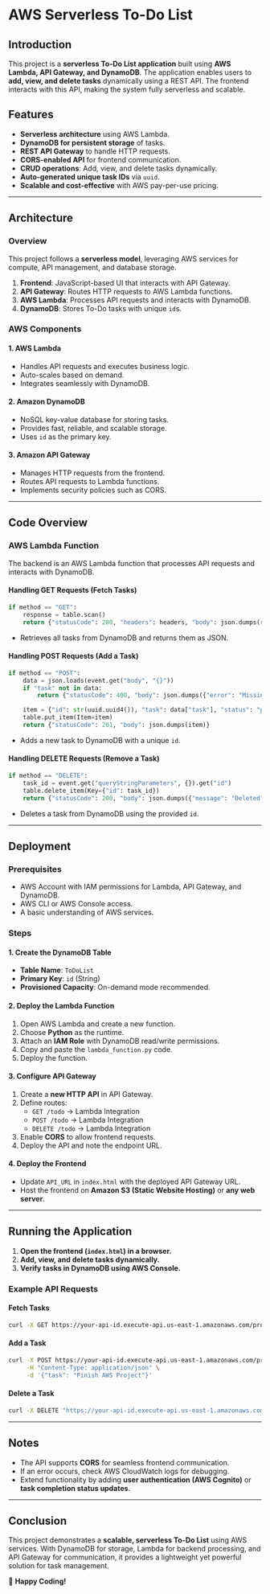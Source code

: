 # AWS Serverless To-Do List

## Introduction
This project is a **serverless To-Do List application** built using **AWS Lambda, API Gateway, and DynamoDB**. The application enables users to **add, view, and delete tasks** dynamically using a REST API. The frontend interacts with this API, making the system fully serverless and scalable.

## Features
- **Serverless architecture** using AWS Lambda.
- **DynamoDB for persistent storage** of tasks.
- **REST API Gateway** to handle HTTP requests.
- **CORS-enabled API** for frontend communication.
- **CRUD operations**: Add, view, and delete tasks dynamically.
- **Auto-generated unique task IDs** via `uuid`.
- **Scalable and cost-effective** with AWS pay-per-use pricing.

---

## Architecture
### Overview
This project follows a **serverless model**, leveraging AWS services for compute, API management, and database storage.
1. **Frontend**: JavaScript-based UI that interacts with API Gateway.
2. **API Gateway**: Routes HTTP requests to AWS Lambda functions.
3. **AWS Lambda**: Processes API requests and interacts with DynamoDB.
4. **DynamoDB**: Stores To-Do tasks with unique `id`s.

### AWS Components
#### 1. **AWS Lambda**
- Handles API requests and executes business logic.
- Auto-scales based on demand.
- Integrates seamlessly with DynamoDB.

#### 2. **Amazon DynamoDB**
- NoSQL key-value database for storing tasks.
- Provides fast, reliable, and scalable storage.
- Uses `id` as the primary key.

#### 3. **Amazon API Gateway**
- Manages HTTP requests from the frontend.
- Routes API requests to Lambda functions.
- Implements security policies such as CORS.

---

## Code Overview

### AWS Lambda Function
The backend is an AWS Lambda function that processes API requests and interacts with DynamoDB.

#### Handling GET Requests (Fetch Tasks)
```python
if method == "GET":
    response = table.scan()
    return {"statusCode": 200, "headers": headers, "body": json.dumps(response['Items'])}
```
- Retrieves all tasks from DynamoDB and returns them as JSON.

#### Handling POST Requests (Add a Task)
```python
if method == "POST":
    data = json.loads(event.get("body", "{}"))
    if "task" not in data:
        return {"statusCode": 400, "body": json.dumps({"error": "Missing task"})}

    item = {"id": str(uuid.uuid4()), "task": data["task"], "status": "pending"}
    table.put_item(Item=item)
    return {"statusCode": 201, "body": json.dumps(item)}
```
- Adds a new task to DynamoDB with a unique `id`.

#### Handling DELETE Requests (Remove a Task)
```python
if method == "DELETE":
    task_id = event.get("queryStringParameters", {}).get("id")
    table.delete_item(Key={"id": task_id})
    return {"statusCode": 200, "body": json.dumps({"message": "Deleted"})}
```
- Deletes a task from DynamoDB using the provided `id`.

---

## Deployment
### Prerequisites
- AWS Account with IAM permissions for Lambda, API Gateway, and DynamoDB.
- AWS CLI or AWS Console access.
- A basic understanding of AWS services.

### Steps
#### 1. Create the DynamoDB Table
- **Table Name**: `ToDoList`
- **Primary Key**: `id` (String)
- **Provisioned Capacity**: On-demand mode recommended.

#### 2. Deploy the Lambda Function
1. Open AWS Lambda and create a new function.
2. Choose **Python** as the runtime.
3. Attach an **IAM Role** with DynamoDB read/write permissions.
4. Copy and paste the `lambda_function.py` code.
5. Deploy the function.

#### 3. Configure API Gateway
1. Create a **new HTTP API** in API Gateway.
2. Define routes:
   - `GET /todo` → Lambda Integration
   - `POST /todo` → Lambda Integration
   - `DELETE /todo` → Lambda Integration
3. Enable **CORS** to allow frontend requests.
4. Deploy the API and note the endpoint URL.

#### 4. Deploy the Frontend
- Update `API_URL` in `index.html` with the deployed API Gateway URL.
- Host the frontend on **Amazon S3 (Static Website Hosting)** or **any web server**.

---

## Running the Application
1. **Open the frontend (`index.html`) in a browser.**
2. **Add, view, and delete tasks dynamically.**
3. **Verify tasks in DynamoDB using AWS Console.**

### Example API Requests
#### Fetch Tasks
```sh
curl -X GET https://your-api-id.execute-api.us-east-1.amazonaws.com/prod/todo
```
#### Add a Task
```sh
curl -X POST https://your-api-id.execute-api.us-east-1.amazonaws.com/prod/todo \
     -H "Content-Type: application/json" \
     -d '{"task": "Finish AWS Project"}'
```
#### Delete a Task
```sh
curl -X DELETE "https://your-api-id.execute-api.us-east-1.amazonaws.com/prod/todo?id=task_id"
```

---

## Notes
- The API supports **CORS** for seamless frontend communication.
- If an error occurs, check AWS CloudWatch logs for debugging.
- Extend functionality by adding **user authentication (AWS Cognito)** or **task completion status updates**.

---

## Conclusion
This project demonstrates a **scalable, serverless To-Do List** using AWS services. With DynamoDB for storage, Lambda for backend processing, and API Gateway for communication, it provides a lightweight yet powerful solution for task management.

🚀 **Happy Coding!**

